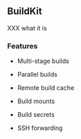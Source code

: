 ## BuildKit

XXX what it is

### Features

- Multi-stage builds

- Parallel builds

- Remote build cache

- Build mounts

- Build secrets

- SSH forwarding